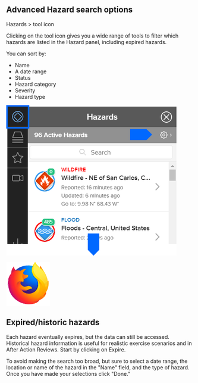 ## Advanced Hazard search options

Hazards > tool icon

Clicking on the tool icon gives you a wide range of tools to filter which hazards are listed in the Hazard panel, including expired hazards.

You can sort by:
- Name
- A date range
- Status
- Hazard category
- Severity
- Hazard type

![Advance search link](https://github.com/LuigiBella/PDC_test/blob/master/images/7.1_figure_1.png)

![Advance search options](https://github.com/LuigiBella/PDC_test/blob/master/images/1.1_figure_2.png)

## Expired/historic hazards

Each hazard eventually expires, but the data can still be accessed. Historical hazard information is useful for realistic exercise scenarios and in After
Action Reviews. Start by clicking on Expire. 

To avoid making the search too broad, but sure to select a date range, the location or name of the hazard in the "Name" field, and the type of hazard. Once you have made your selections click "Done."